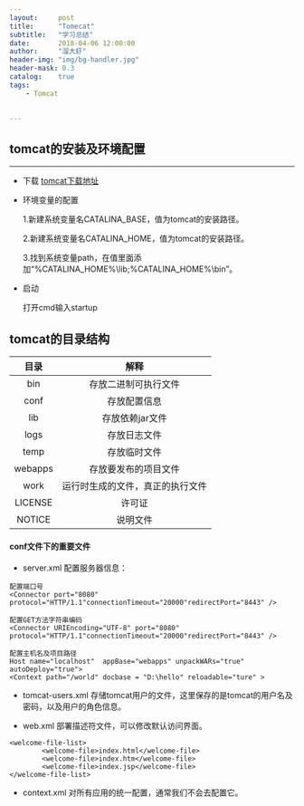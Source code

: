 ```yaml
---
layout:     post
title:      "Tomecat"
subtitle:   "学习总结"
date:       2018-04-06 12:00:00
author:     "溜大虾"
header-img: "img/bg-handler.jpg"
header-mask: 0.3
catalog:    true
tags:
    - Tomcat
    

---
```

## tomcat的安装及环境配置
----------------------

- 下载
[tomcat下载地址](https://tomcat.apache.org/)

- 环境变量的配置 
     
	1.新建系统变量名CATALINA_BASE，值为tomcat的安装路径。
	 
	2.新建系统变量名CATALINA_HOME，值为tomcat的安装路径。 
	
	3.找到系统变量path，在值里面添加“%CATALINA_HOME%\lib;%CATALINA_HOME%\bin”。 

- 启动 

	打开cmd输入startup 

## tomcat的目录结构

|目录|解释|
|:--:|:--:|
|bin|存放二进制可执行文件|
|conf|存放配置信息|
|lib|存放依赖jar文件|
|logs|存放日志文件|
|temp|存放临时文件|
|webapps|存放要发布的项目文件|
|work|运行时生成的文件，真正的执行文件|
|LICENSE|许可证|
|NOTICE|说明文件|


#### conf文件下的重要文件
- server.xml 配置服务器信息： 

```
配置端口号 
<Connector port="8080" protocol="HTTP/1.1"connectionTimeout="20000"redirectPort="8443" />

配置GET方法字符串编码 
<Connector URIEncoding="UTF-8" port="8080" protocol="HTTP/1.1"connectionTimeout="20000"redirectPort="8443" />

配置主机名及项目路径 
Host name="localhost"  appBase="webapps" unpackWARs="true" autoDeploy="true"> 
<Context path="/world" docbase = "D:\hello" reloadable="ture" >

```

- tomcat-users.xml 存储tomcat用户的文件，这里保存的是tomcat的用户名及密码，以及用户的角色信息。

- web.xml 部署描述符文件，可以修改默认访问界面。

```
<welcome-file-list>  
        <welcome-file>index.html</welcome-file> 
        <welcome-file>index.htm</welcome-file> 
        <welcome-file>index.jsp</welcome-file> 
</welcome-file-list>  

```

- context.xml 对所有应用的统一配置，通常我们不会去配置它。
